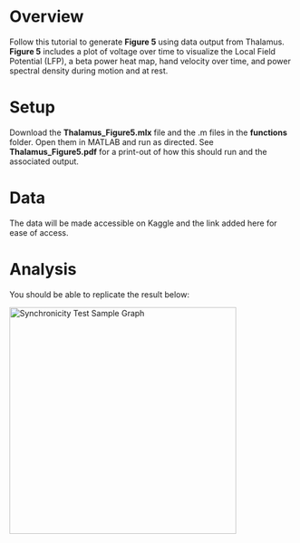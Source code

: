 # Overview
Follow this tutorial to generate **Figure 5** using data output from Thalamus. **Figure 5** includes a plot of voltage over time to visualize the Local Field Potential (LFP), a beta power heat map, hand velocity over time, and power spectral density during motion and at rest. 

# Setup
Download the **Thalamus_Figure5.mlx** file and the .m files in the **functions** folder. Open them in MATLAB and run as directed. See **Thalamus_Figure5.pdf** for a print-out of how this should run and the associated output. 

# Data
The data will be made accessible on Kaggle and the link added here for ease of access.

# Analysis
You should be able to replicate the result below:

<img src="https://github.com/user-attachments/assets/c98bb393-6b08-470b-b9f4-3d7a655fee91" alt="Synchronicity Test Sample Graph" width="400"/>
